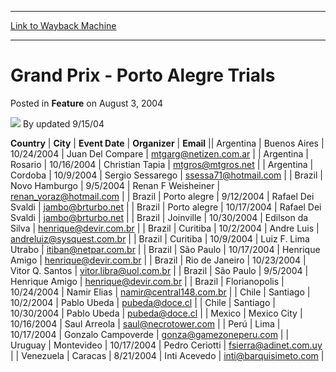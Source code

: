 
---
[Link to Wayback Machine](https://web.archive.org/web/20220807155912/https://magic.wizards.com/en/articles/archive/feature/grand-prix-porto-alegre-trials-2004-08-03)

[_metadata_:author]:- "updated 9-15-04"
[_metadata_:description]:- "CountryCityEvent DateOrganizerEmailArgentinaBuenos Aires10/24/2004Juan Del Comparemtgarg@netizen.com.arArgentinaRosario10/16/2004Christian Tapiamtgros@mtgros.netArgentinaCordoba10/9/2004Sergio Sessaregossessa71@hotmail.comBrazilNovo Hamburgo9/5/2004Renan F Weisheinerrenan_voraz@hotmail.comBrazilPorto alegre9/12/2004Rafael Dei Svaldijambo@brturbo.netBrazilPorto"
[_metadata_:generator]:- "Drupal 7 (http://drupal.org)"
[_metadata_:node]:- "735901"
[_metadata_:publish_date]:- "2004-08-03"
[_metadata_:source]:- "div-main-content"
[_metadata_:title]:- "Grand Prix - Porto Alegre Trials"
[_metadata_:wayback_capture_timestamp]:- "2022-08-07 15:59:12"
[_metadata_:wayback_raw_url]:- "https://web.archive.org/web/20220807155912id_/https://magic.wizards.com/en/articles/archive/feature/grand-prix-porto-alegre-trials-2004-08-03"
[_metadata_:wayback_url]:- "https://magic.wizards.com/en/articles/archive/feature/grand-prix-porto-alegre-trials-2004-08-03"
---


Grand Prix - Porto Alegre Trials
================================



 Posted in **Feature**
 on August 3, 2004 






![](https://media.magic.wizards.com/styles/auth_small/public/generic-avatar-150_428.png)
By updated 9/15/04













 **Country** | **City** | **Event Date** | **Organizer** | **Email** || Argentina | Buenos Aires | 10/24/2004 | Juan Del Compare | [mtgarg@netizen.com.ar](mailto:mtgarg@netizen.com.ar) |
| Argentina | Rosario | 10/16/2004 | Christian Tapia | [mtgros@mtgros.net](mailto:mtgros@mtgros.net) |
| Argentina | Cordoba | 10/9/2004 | Sergio Sessarego | [ssessa71@hotmail.com](mailto:ssessa71@hotmail.com) |
| Brazil | Novo Hamburgo | 9/5/2004 | Renan F Weisheiner | [renan\_voraz@hotmail.com](mailto:renan_voraz@hotmail.com) |
| Brazil | Porto alegre | 9/12/2004 | Rafael Dei Svaldi | [jambo@brturbo.net](mailto:jambo@brturbo.net) |
| Brazil | Porto alegre | 10/17/2004 | Rafael Dei Svaldi | [jambo@brturbo.net](mailto:jambo@brturbo.net) |
| Brazil | Joinville | 10/30/2004 | Edilson da Silva | [henrique@devir.com.br](mailto:henrique@devir.com.br) |
| Brazil | Curitiba | 10/2/2004 | Andre Luis | [andreluiz@sysquest.com.br](mailto:andreluiz@sysquest.com.br) |
| Brazil | Curitiba | 10/9/2004 | Luiz F. Lima Utrabo | [itiban@netpar.com.br](mailto:itiban@netpar.com.br) |
| Brazil | São Paulo | 10/17/2004 | Henrique Amigo | [henrique@devir.com.br](mailto:henrique@devir.com.br) |
| Brazil | Rio de Janeiro | 10/23/2004 | Vitor Q. Santos | [vitor.libra@uol.com.br](mailto:vitor.libra@uol.com.br) |
| Brazil | São Paulo | 9/5/2004 | Henrique Amigo  | [henrique@devir.com.br](mailto:henrique@devir.com.br) |
| Brazil | Florianopolis | 10/24/2004 | Namir Elias | [namir@central148.com.br](mailto:namir@central148.com.br) |
| Chile | Santiago | 10/2/2004 | Pablo Ubeda | [pubeda@doce.cl](mailto:pubeda@doce.cl) |
| Chile | Santiago | 10/30/2004 | Pablo Ubeda | [pubeda@doce.cl](mailto:pubeda@doce.cl) |
| Mexico | Mexico City | 10/16/2004 | Saul Arreola | [saul@necrotower.com](mailto:saul@necrotower.com) |
| Perú | Lima | 10/17/2004 | Gonzalo Campoverde | [gonza@gamezoneperu.com](mailto:gonza@gamezoneperu.com) |
| Uruguay | Montevideo | 10/17/2004 | Pedro Ceriotti | [fsierra@adinet.com.uy](mailto:fsierra@adinet.com.uy) |
| Venezuela | Caracas | 8/21/2004 | Inti Acevedo | [inti@barquisimeto.com](mailto:inti@barquisimeto.com) |







